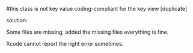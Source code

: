 #this class is not key value coding-compliant for the key view [duplicate]

solution:

Some files are missing, added the missing files everything is fine.

Xcode cannot report the right error sometimes.